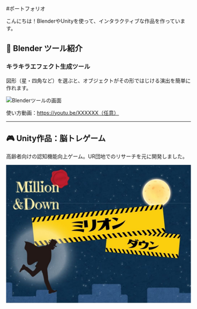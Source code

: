 #ポートフォリオ

こんにちは！BlenderやUnityを使って、インタラクティブな作品を作っています。

## 🎨 Blender ツール紹介

### キラキラエフェクト生成ツール

図形（星・四角など）を選ぶと、オブジェクトがその形ではじける演出を簡単に作れます。

![Blenderツールの画面](blender1.png)

使い方動画：https://youtu.be/XXXXXX（任意）

---

## 🎮 Unity作品：脳トレゲーム

高齢者向けの認知機能向上ゲーム。UR団地でのリサーチを元に開発しました。

![Unityのプレイ画面](unity1.png)
